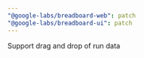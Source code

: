 ```yaml
---
"@google-labs/breadboard-web": patch
"@google-labs/breadboard-ui": patch
---
```


Support drag and drop of run data
